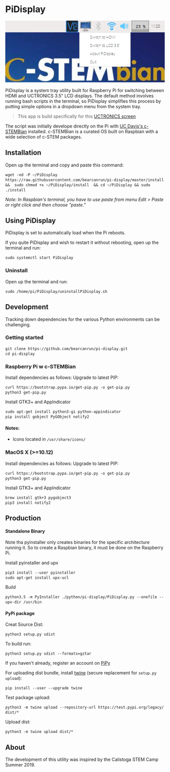 # PiDisplay

![PiDisplay System Tray Icon](./screenshot.png)

PiDisplay is a system tray utility built for Raspberry Pi for switching between HDMI and UCTRONICS 3.5" LCD displays. The default method involves running bash scripts in the terminal, so PiDisplay simplifies this process by putting simple options in a dropdown menu from the system tray.

> This app is build specifically for this [UCTRONICS screen](https://github.com/UCTRONICS/UCTRONICS_LCD35_RPI)

The script was initially develope directly on the Pi with [UC Davis's c-STEMBian](https://c-stem.ucdavis.edu/c-stembian/download-2/) installed. c-STEMBian is a curated OS built on Raspbian with a wide selection of c-STEM packages.

## Installation

Open up the terminal and copy and paste this command:
```
wget -nd -P ~/PiDisplay https://raw.githubusercontent.com/bearcanrun/pi-display/master/install &&  sudo chmod +x ~/PiDisplay/install  && cd ~/PiDisplay && sudo ./install
```

_Note: In Raspbian's terminal, you have to use paste from menu Edit > Paste or right click and then choose "paste."_

## Using PiDisplay

PiDisplay is set to automatically load when the Pi reboots.

If you quite PiDisplay and wish to restart it without rebooting, open up the terminal and run:
```
sudo systemctl start PiDisplay
```

### Uninstall

Open up the terminal and run:
```
sudo /home/pi/PiDisplay/uninstallPiDisplay.sh
```

## Development

Tracking down dependencies for the various Python environments can be challenging.
### Getting started
```
git clone https://github.com/bearcanrun/pi-display.git
cd pi-display
```

### Raspberry Pi w c-STEMBian

Install dependencies as follows:
Upgrade to latest PIP:
```
curl https://bootstrap.pypa.io/get-pip.py -o get-pip.py
python3 get-pip.py
```
Install GTK3+ and AppIndicator
```
sudo apt-get install python3-gi python-appindicator
pip install gobject PyGObject notify2
```
#### Notes:

- Icons located in `/usr/share/icons/`

### MacOS X (>=10.12)

Install dependencies as follows:
Upgrade to latest PIP:
```
curl https://bootstrap.pypa.io/get-pip.py -o get-pip.py
python3 get-pip.py
```
Install GTK3+ and AppIndicator
```
brew install gtk+3 pygobject3
pip3 install notify2
```

## Production

#### Standalone Binary
Note tha pyinstaller only creates binaries for the specific architecture running it. So to create a Raspbian binary, it must be done on the Raspberry Pi.

Install pyinstaller and upx
```
pip3 install --user pyinstaller
sudo apt-get install upx-ucl
```

Build
```
python3.5 -m PyInstaller ./python/pi-display/PiDisplay.py --onefile --upx-dir /usr/bin 
```

#### PyPi package

Creat Source Dist:
```
python3 setup.py sdist
```

To build run:
```
python3 setup.py sdist --formats=gztar
```

If you haven't already, register an account on [PiPy](https://pypi.org/)

For uploading dist bundle, install [twine](https://github.com/pypa/twine) (secure replacement for `setup.py upload`):
```
pip install --user --upgrade twine
```
Test package upload:
```
python3 -m twine upload --repository-url https://test.pypi.org/legacy/ dist/*
```

Upload dist:
```
python3 -m twine upload dist/*
```

## About

The development of this utility was inspired by the Calistoga STEM Camp Summer 2019.